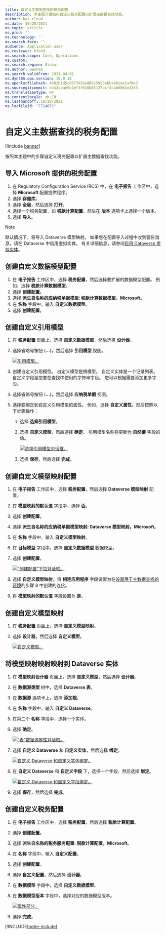 ```yaml
---
title: 自定义主数据查找的税务配置
description: 本主题介绍如何自定义税务配置以扩展主数据查找功能。
author: kai-cloud
ms.date: 10/28/2021
ms.topic: article
ms.prod: ''
ms.technology: ''
ms.search.form: ''
audience: Application user
ms.reviewer: kfend
ms.search.scope: Core, Operations
ms.custom: ''
ms.search.region: Global
ms.author: pashao
ms.search.validFrom: 2021-04-01
ms.dyn365.ops.version: 10.0.18
ms.openlocfilehash: 498201d5c0377058e86b25953ebbe401ae1af9e3
ms.sourcegitcommit: ed43ceae9b2ef3f616b81127bcf4c4b0862e23f5
ms.translationtype: HT
ms.contentlocale: zh-CN
ms.lasthandoff: 10/28/2021
ms.locfileid: "7714872"
---
```

# <a name="customize-tax-configurations-for-master-data-lookup"></a>自定义主数据查找的税务配置

[!include [banner](../includes/banner.md)]

按照本主题中的步骤自定义税务配置以扩展主数据查找功能。

## <a name="import-a-tax-configuration-provided-by-microsoft"></a>导入 Microsoft 提供的税务配置

1. 在 Regulatory Configuration Service (RCS) 中，在 **电子报告** 工作区中，选择 **Microsoft** 配置提供程序。
2. 选择 **存储库**。
3. 选择 **全局**，然后选择 **打开**。
4. 选择一个税务配置，如 **税款计算配置**，然后在 **版本** 选项卡上选择一个版本。
5. 选择 **导入**。

> [!NOTE]
> 默认情况下，将导入 Dataverse 模型映射。 如果您在配置导入过程中收到警告消息，请在 Dataverse 中启用虚拟实体。 有关详细信息，请参阅[启用 Dataverse 虚拟实体](../../fin-ops-core/dev-itpro/power-platform/enable-virtual-entities.md)。

## <a name="create-a-customized-data-model-configuration"></a>创建自定义数据模型配置

1. 在 **电子报告** 工作区中，选择 **税务配置**，然后选择要扩展的数据模型配置。 例如，选择 **税款计算数据模型**。
2. 选择 **创建配置**。
3. 选择 **派生自名称的应纳税单据模型: 税款计算数据模型，Microsoft**。
4. 在 **名称** 字段中，输入 **自定义数据模型**。
5. 选择 **创建配置**。

## <a name="create-customized-reference-models"></a>创建自定义引用模型

1. 在 **税务配置** 页面上，选择 **自定义数据模型**，然后选择 **设计器**。
2. 选择省略号按钮 (**...**)，然后选择 **引用模型** 视图。

    [![引用模型。](./media/pic2.png)](./media/pic2.png)

3. 创建自定义引用模型。 自定义模型是根模型。 自定义实体是一个记录列表。 自定义字段是您要在查找中使用的字符串字段。 您可以根据需要添加更多字段。
4. 选择省略号按钮 (**...**)，然后选择 **应纳税单据** 视图。
5. 选择要绑定到自定义引用模型的属性。 例如，选择 **自定义属性**，然后按照以下步骤操作：

    1. 选择 **选择引用模型**。
    2. 选择 **自定义模型**，然后选择 **确定**。 引用模型名称将更新为 **自然键** 字段的值。

        [![选择引用模型对话框。](./media/pic5.png)](./media/pic5.png)

    3. 选择 **保存**，然后选择 **完成**。

## <a name="create-a-customized-model-mapping-configuration"></a>创建自定义模型映射配置

1. 在 **电子报告** 工作区中，选择 **税务配置**，然后选择 **Dataverse 模型映射** 配置。
2. 在 **模型映射的默认值** 字段中，选择 **否**。
3. 选择 **创建配置**。
4. 选择 **派生自名称的应纳税单据模型映射: Dataverse 模型映射，Microsoft**。
5. 在 **名称** 字段中，输入 **自定义模型映射**。
6. 在 **目标模型** 字段中，选择 **自定义数据模型** 数据模型。
7. 选择 **创建配置**。

    [![“创建配置”下拉对话框。](./media/pic6.png)](./media/pic6.png)

8. 选择 **自定义模型映射**，将 **相连应用程序** 字段设置为在[设置用于主数据查找的环境](tax-service-set-up-environment-master-data-lookup.md)的步骤 8 中创建的连接。
9. 将 **模型映射的默认值** 字段设置为 **是**。

## <a name="create-customized-model-mappings"></a>创建自定义模型映射

1. 在 **税务配置** 页面上，选择 **自定义模型映射**。
2. 选择 **设计器**，然后选择 **自定义模型**。

    [![自定义模型。](./media/pic8.png)](./media/pic8.png)

## <a name="map-a-model-mapping-to-a-dataverse-entity"></a>将模型映射映射映射到 Dataverse 实体

1. 在 **模型映射设计器** 页面上，选择 **自定义模型**，然后选择 **设计器**。
2. 在 **数据源类型** 树中，选择 **Dataverse 表**。
3. 在 **数据源** 选项卡上，选择 **添加根**。
4. 在 **名称** 字段中，输入 **自定义 Dataverse**。
5. 在第二个 **名称** 字段中，选择一个实体。
6. 选择 **确定**。

    [![“表”数据源属性对话框。](./media/pic9.png)](./media/pic9.png)

7. 选择 **自定义 Dataverse** 和 **自定义实体**，然后选择 **绑定**。

    [![自定义 Dataverse 和自定义实体绑定。](./media/pic10.png)](./media/pic10.png)

8. 在 **自定义 Dataverse** 和 **自定义字段** 下，选择一个字段，然后选择 **绑定**。

    [![自定义 Dataverse 和自定义字段绑定。](./media/pic11.png)](./media/pic11.png)

9. 选择 **保存**，然后选择 **完成**。

## <a name="create-a-customized-tax-configuration"></a>创建自定义税务配置

1. 在 **电子报告** 工作区中，选择 **税务配置**，然后选择 **税款计算配置**。
2. 选择 **创建配置**。
3. 选择 **派生自名称的税务服务配置: 税款计算配置，Microsoft**。
4. 在 **名称** 字段中，输入 **自定义配置**。
5. 选择 **创建配置**。
6. 选择 **自定义配置**，然后选择 **设计器**。
7. 在 **数据模型** 字段中，选择 **自定义数据模型**。
8. 在 **数据模型版本** 字段中，选择对应的数据模型版本。

    [![属性部分。](./media/pic13.png)](./media/pic13.png)

9. 选择 **完成**。

[!INCLUDE[footer-include](../../includes/footer-banner.md)]
